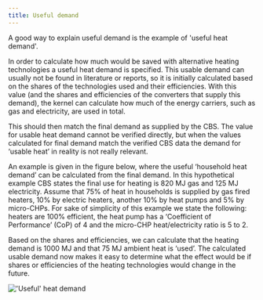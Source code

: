 ```yaml
---
title: Useful demand
---
```


A good way to explain useful demand is the example of 'useful heat demand'.

In order to calculate how much would be saved with alternative heating technologies a useful heat demand is specified. This usable demand can usually not be found in literature or reports, so it is initially calculated based on the shares of the technologies used and their efficiencies. With this value (and the shares and efficiencies of the converters that supply this demand), the kernel can calculate how much of the energy carriers, such as gas and electricity, are used in total.

This should then match the final demand as supplied by the CBS. The value for usable heat demand cannot be verified directly, but when the values calculated for final demand match the verified CBS data the demand for ‘usable heat’ in reality is not really relevant.

An example is given in the figure below, where the useful ‘household heat demand’ can be calculated from the final demand. In this hypothetical example CBS states the final use for heating is 820 MJ gas and 125 MJ electricity. Assume that 75% of heat in households is supplied by gas fired heaters, 10% by electric heaters, another 10% by heat pumps and 5% by micro-CHPs. For sake of simplicity of this example we state the following: heaters are 100% efficient, the heat pump has a ‘Coefficient of Performance’ (CoP) of 4 and the micro-CHP heat/electricity ratio is 5 to 2.

Based on the shares and efficiencies, we can calculate that the heating demand is 1000 MJ and that 75 MJ ambient heat is ‘used’. The calculated usable demand now makes it easy to determine what the effect would be if shares or efficiencies of the heating technologies would change in the future. 

!['Useful' heat demand](/img/docs/Useful_demand.png)

